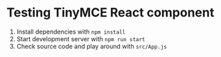# Testing TinyMCE React component

1. Install dependencies with `npm install`
2. Start development server with `npm run start`
3. Check source code and play around with `src/App.js`